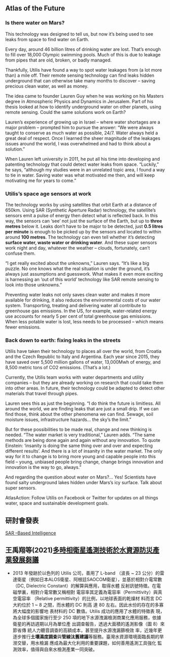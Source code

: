 ## Atlas of the Future

### Is there water on Mars? 

This technology was designed to tell us, but now it’s being used to see leaks from space to find water on Earth.
 
Every day, around 46 billion litres of drinking water are lost. That’s enough to fill over 18,000 Olympic swimming pools. Much of this is due to leakage from pipes that are old, broken, or badly managed.

Thankfully, Utilis have found a way to spot water leakages from (a lot more than) a mile off. Their remote sensing technology can find leaks hidden underground that can otherwise take many months to discover – saving precious clean water, as well as money.

The idea came to founder Lauren Guy when he was working on his Masters degree in Atmospheric Physics and Dynamics in Jerusalem. Part of his thesis looked at how to identify underground water on other planets, using remote sensing. Could the same solutions work on Earth?

Lauren’s experience of growing up in Israel – where water shortages are a major problem – prompted him to pursue the answer: “We were always taught to conserve as much water as possible, 24/7. Water always held a great deal of respect. Once I learned the sheer magnitude of the leakages issues around the world, I was overwhelmed and had to think about a solution.”

When Lauren left university in 2011, he put all his time into developing and patenting technology that could detect water leaks from space. “Luckily,” he says, “although my studies were in an unrelated topic area, I found a way to tie in water. Saving water was what motivated me then, and will keep motivating me for years to come.”

### Utilis’s space age sensors at work

The technology works by using satellites that orbit Earth at a distance of 650km. Using SAR (Synthetic Aperture Radar) technology, the satellite’s sensors emit a pulse of energy then detect what is reflected back. In this way, the sensors can ‘see’ not just the surface of the Earth, but up to **three metres** below it. Leaks don’t have to be major to be detected, just **0.5 litres per minute** is enough to be picked up by the sensors and located to within around **100 metres**. The technology can even tell whether it’s detecting **surface water, waste water or drinking water**. And these super sensors work night and day, whatever the weather – clouds, fortunately, can’t confuse them.

“I get really excited about the unknowns,” Lauren says. “It’s like a big puzzle. No one knows what the real situation is under the ground, it’s always just assumptions and guesswork. What makes it even more exciting is harnessing an ‘out of this world’ technology like SAR remote sensing to look into those unknowns.”

Preventing water leaks not only saves clean water and makes it more available for drinking, it also reduces the environmental costs of our water system. Transporting, treating and delivering water all contribute to greenhouse gas emissions. In the US, for example, water-related energy use accounts for nearly 5 per cent of total greenhouse gas emissions. When less potable water is lost, less needs to be processed – which means fewer emissions.


### Back down to earth: fixing leaks in the streets

Utilis have taken their technology to places all over the world, from Croatia and the Czech Republic to Italy and Argentina. Each year since 2015, they have saved over 5,500 million gallons of water, 13,000Mwh of energy, and 8,500 metric tons of CO2 emissions. (That’s a lot.)

Currently, the Utilis team works with water departments and utility companies – but they are already working on research that could take them into other areas. In future, their technology could be adapted to detect other materials that travel through pipes.

Lauren sees this as just the beginning. “I do think the future is limitless. All around the world, we are finding leaks that are just a small drip. If we can find those, think about the other phenomena we can find. Sewage, soil moisture issues, infrastructure hazards… the sky’s the limit.”

But for these possibilities to be made real, change and new thinking is needed. “The water market is very traditional,” Lauren adds. “The same methods are being done again and again without any innovation. To quote Einstein: ‘insanity is doing the same thing over and over and expecting different results’. And there is a lot of insanity in the water market. The only way for it to change is to bring more young and capable people into this field – young, unbiased people bring change, change brings innovation and innovation is the way to go, always.”


And regarding the question about water on Mars?… Yes! Scientists have found salty underground lakes hidden under Mars’s icy surface. Talk about super sensors.

AtlasAction: Follow Utilis on Facebook or Twitter for updates on all things water, space and sustainable development goals.

## 研討會發表

[SAR –Based Intelligence](https://geospatialworldforum.org/speaker/presentions2022/sar-and-uav/SAR-Based-Intelligence-Asterra-Lauren_Guy.pdf)

## 王禹翔等(2021)[多時相衛星遙測技術於水資源防災產業發展芻議][wang2021]

- 2013 年發跡於以色列的 Utilis 公司，善用了 L-band （波長 ~ 23 公分）的雷達衛星（例如日本ALOS衛星、阿根廷SAOCOM衛星），並基於相對介電常數 （DC, Dielectric Constant）的解算與應用，取得水體 反射訊號特徵。在電磁學裏，相對介電常數又稱相對 電容率其定義為電容率（Permittivity）與真空電容率 （Relative permittivity）的比例，以地球表面的乾燥材 料而言 DC 大約位於 1 ~ 8 之間，而水體的 DC 則高 達 80 左右。因此水份的存在的多寡將大幅度的影響地 表材料的 DC 數值。Utilis 成功的應用了水體的特徵表 現，為全球多個國家施行至少 250 項的地下水源洩漏檢測商業化應用服務，依據衛星的再訪週期以月為單位產 出調查報告，透過大面積的遙測影像（圖 8）來節省傳 統人力聽音調查的高額成本，甚至提升水源洩漏篩檢效 率，近幾年更逐步推行**土壤濕度調查**與**管線汰舊建議**等服務。臺灣水資源環境面臨長期的旱澇交替，用水檢漏 應成為最大化利用的重要課題，如何善用遙測工具強化 監測效率，值得與自來水檢測產業一同突破。

[wang2021]: http://www.ciche.org.tw/wordpress/wp-content/uploads/2021/06/DB4803-P020-專輯-多時相衛星遙測技術.pdf "王禹翔, 沈哲緯, 張淵翔, and 吳笙緯 (2021). 多時相衛星遙測技術於水資源防災產業發展芻議. 土木水利 第四十八卷 (第三期):20–28. doi:DOI: 10.6653/MoCICHE.202106_48(3).0003."